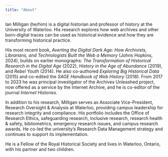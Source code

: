 ```yaml
---
title: "About"
---
```


Ian Milligan (he/him) is a digital historian and professor of history at the University of Waterloo. His research explores how web archives and other born-digital traces can be used as historical evidence and how they are transforming historical practice.

His most recent book, _Averting the Digital Dark Age: How Archivists, Librarians, and Technologists Built the Web a Memory_ (Johns Hopkins, 2024), builds on earlier monographs: _The Transformation of Historical Research in the Digital Age_ (2022), _History in the Age of Abundance_ (2019), and _Rebel Youth_ (2014). He also co-authored _Exploring Big Historical Data_ (2015) and co-edited the _SAGE Handbook of Web History_ (2018). From 2017 to 2023 he was principal investigator of the Archives Unleashed project, now offered as a service by the Internet Archive, and he is co-editor of the journal _Internet Histories_.

In addition to his research, Milligan serves as Associate Vice-President, Research Oversight & Analysis at Waterloo, providing campus leadership for research integrity and compliance. His portfolio includes the Office of Research Ethics, safeguarding research, inclusive research, research health & safety, bibliometrics, emergency research issues, and campus research awards. He co-led the university’s Research Data Management strategy and continues to support its implementation. 

He is a Fellow of the Royal Historical Society and lives in Waterloo, Ontario, with his partner and two children.